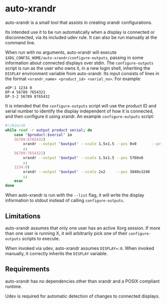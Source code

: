 # auto-xrandr

auto-xrandr is a small tool that assists in creating xrandr configurations.

Its intended use it to be run automatically when a display is connected or disconnected, via its included udev rule.
It can also be run manually at the command line.

When run with no arguments, auto-xrandr will execute `$XDG_CONFIG_HOME/auto-xrandr/configure-outputs`, passing in some information about connected displays over stdin.
The `configure-outputs` script is run as the user who owns it, in a new login shell, inheriting the `DISPLAY` environment variable from auto-xrandr.
Its input consists of lines in the format `<xrandr_name> <product_id> <serial_no>`.
For example:

```
eDP-1 1234 0
DP-4 56789 7654321
DP-3-2 56789 8765432
```

It is intended that the `configure-outputs` script will use the product ID and serial number to identify the display independent of how it is connected, and then configure it using xrandr.
An example `configure-outputs` script:

```bash
#!/bin/sh
while read -r output product serial; do
    case "$product:$serial" in
    56789:8765432)
        xrandr --output "$output" --scale 1.5x1.5 --pos 0x0       --primary
        ;;
    56789:7654321)
        xrandr --output "$output" --scale 1.5x1.5 --pos 5760x0
        ;;
    1234:0)
        xrandr --output "$output" --scale 2x2     --pos 3840x3240
        ;;
    esac
done
```

When auto-xrandr is run with the `--list` flag, it will write the display information to stdout instead of calling `configure-outputs`.

## Limitations

auto-xrandr assumes that only one user has an active Xorg session.
If more than one user is running X, it will arbitrarily pick one of their `configure-outputs` scripts to execute.

When invoked via udev, auto-xrandr assumes `DISPLAY=:0`.
When invoked manually, it correctly inherits the `DISPLAY` variable.

## Requirements

auto-xrandr has no dependencies other than xrandr and a POSIX compliant runtime.

Udev is required for automatic detection of changes to connected displays.